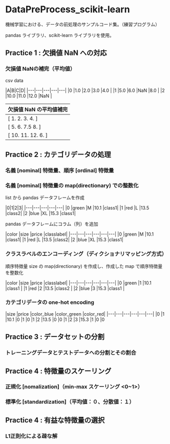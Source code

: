 <a name="DataPreProcess_scikit-learn"></a>
# DataPreProcess_scikit-learn

機械学習における、データの前処理のサンプルコード集。（練習プログラム）

pandas ライブラリ、scikit-learn ライブラリを使用。

## Practice 1 : 欠損値 NaN への対応

### 欠損値 NaNの補完（平均値）

csv data

|A|B|C|D|
|---|---|---|---|---|
|0 |1.0  |2.0  |3.0  |4.0 |
|1 |5.0  |6.0  |NaN  |8.0 |
|2 |10.0 |11.0 |12.0 |NaN |

|欠損値 NaN の平均値補完|
|---|
|[  1.    2.    3.    4. ]|
|[  5.    6.    7.5   8. ]| 
|[ 10.   11.   12.    6. ]|

## Practice 2 : カテゴリデータの処理

### 名義 [nominal] 特徴量、順序 [ordinal] 特徴量

### 名義 [nominal] 特徴量の map(directionary) での整数化

list から pandas データフレームを作成

|0|1|2|3|
|---|---|---|---|---|
|0 |green |M   |10.1  |class1|
|1 |red   |L   |13.5  |class2|
|2 |blue  |XL  |15.3  |class1|

pandas データフレームにコラム（列）を追加

|color |size  |price |classlabel|
|---|---|---|---|---|---|
|0  |green |M   |10.1 |class1|
|1  |red   |L   |13.5 |class2|
|2  |blue  |XL  |15.3 |class1|

### クラスラベルのエンコーディング（ディクショナリマッピング方式）

順序特徴量 size の map(directionary) を作成し、作成した map で順序特徴量を整数化

|color  |size  |price |classlabel|
|---|---|---|---|---|---|
|0  |green  |1 |10.1  |class1 |
|1  |red    |2 |13.5  |class2 |
|2  |blue   |3 |15.3  |class1 |

### カテゴリデータの one-hot encoding

|size  |price  |color_blue  |color_green  |color_red|
|---|---|---|---|---|---|
|0     |1   |10.1           |0            |1          |0
|1     |2   |13.5           |0            |0          |1
|2     |3   |15.3           |1            |0          |0


## Practice 3 : データセットの分割

### トレーニングデータとテストデータへの分割とその割合

## Practice 4 : 特徴量のスケーリング

### 正規化 [nomalization]（min-max スケーリング <0~1>）

### 標準化 [standardization]（平均値：０、分散値：１）

## Practice 4 : 有益な特徴量の選択

### L1正則化による疎な解
